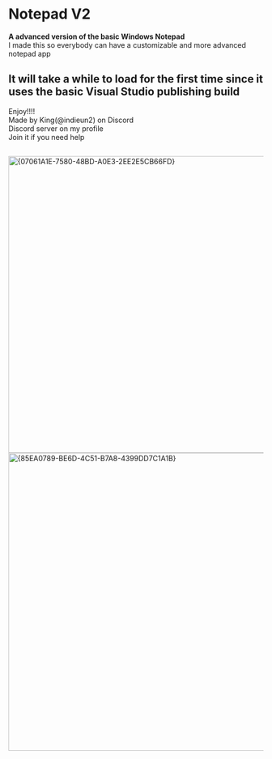 # Notepad V2
**A advanced version of the basic Windows Notepad**  
I made this so everybody can have a customizable and more advanced notepad app  
##
## It will take a while to load for the first time since it uses the basic Visual Studio publishing build  
Enjoy!!!!  
Made by King(@indieun2) on Discord  
Discord server on my profile  
Join it if you need help
## 

    

<img width="1055" height="587" alt="{07061A1E-7580-48BD-A0E3-2EE2E5CB66FD}" src="https://github.com/user-attachments/assets/81ca4550-2e71-41a8-9275-a4feee97a178" />  

<img width="1054" height="589" alt="{85EA0789-BE6D-4C51-B7A8-4399DD7C1A1B}" src="https://github.com/user-attachments/assets/a4402eb8-b725-47da-a9df-2ab703179069" />
